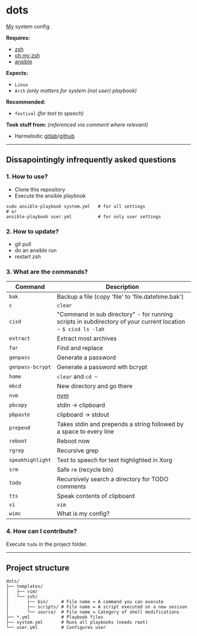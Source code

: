 # **dots**

[My](https://github.com/Joe-Dowd) system config.

**Requires:** 
 - [zsh](https://sourceforge.net/projects/zsh)
 - [oh my zsh](https://github.com/ohmyzsh/ohmyzsh)
 - [ansible](https://www.ansible.com/)

**Expects:**
 - `Linux`
 - `Arch` *(only matters for system (not user) playbook)*

**Recommended:**
 - `festival` *(for text to speech)*

**Took stuff from:** *(referenced via comment where relevant)*
- Harmelodic [gitlab](https://gitlab.com/Harmelodic/dots)/[github](https://github.com/Harmelodic/dots)

---

## Dissapointingly infrequently asked questions
### **1. How to use?**
 - Clone this repository
 - Execute the ansible playbook

```
sudo ansible-playbook system.yml   # for all settings
# or
ansible-playbook user.yml          # for only user settings
```

### **2. How to update?**
 - git pull
 - do an ansible run
 - restart zsh

### **3. What are the commands?**
| Command | Description |
| --- | ----------- |
| `bak` | Backup a file (copy 'file' to 'file.datetime.bak') |
| `c` | `clear` |
| `cisd` | "Command in sub directory" - for running scripts in subdirectory of your current location - `$ cisd ls -lah` |
| `extract` | Extract most archives |
| `far` | Find and replace |
| `genpass` | Generate a password |
| `genpass-bcrypt` | Generate a password wth bcrypt |
| `home` | `clear` and `cd ~` |
| `mkcd` | New directory and go there |
| `nvm` | [nvm](https://github.com/nvm-sh/nvm) |
| `pbcopy` | stdin -> clipboard |
| `pbpaste` | clipboard -> stdout |
| `prepend` | Takes stdin and prepends a string followed by a space to every line |
| `reboot` | Reboot now |
| `rgrep` | Recursive grep |
| `speakhighlight` | Text to speech for text highlighted in Xorg |
| `srm` | Safe `rm` (recycle bin) |
| `todo` | Recursively search a directory for TODO comments |
| `tts` | Speak contents of clipboard |
| `vi` | `vim` |
| `wimc` | What is my config? |


### **4. How can I contribute?**

Execute `todo` in the project folder.

---

## **Project structure**

```
dots/
├── templates/
│   ├── vim/
│   └── zsh/
│       ├── bin/     # File name = A command you can execute
│       ├── scripts/ # File name = A script executed on a new sesison
│       └── source/  # File name = Category of shell modifications
├── *.yml            # Playbook files
├── system.yml       # Runs all playbooks (needs root)
└── user.yml         # Configures user
```